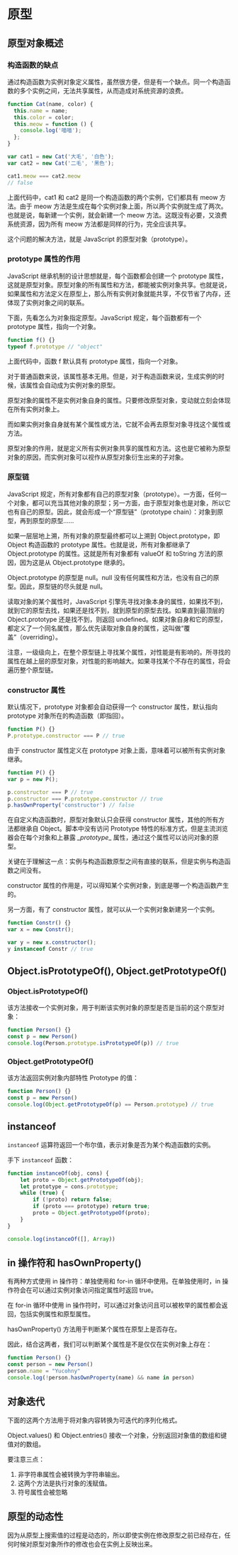 # 原型

## 原型对象概述

### 构造函数的缺点

通过构造函数为实例对象定义属性，虽然很方便，但是有一个缺点。同一个构造函数的多个实例之间，无法共享属性，从而造成对系统资源的浪费。

```js
function Cat(name, color) {
  this.name = name;
  this.color = color;
  this.meow = function () {
    console.log('喵喵');
  };
}

var cat1 = new Cat('大毛', '白色');
var cat2 = new Cat('二毛', '黑色');

cat1.meow === cat2.meow
// false
```

上面代码中，cat1 和 cat2 是同一个构造函数的两个实例，它们都具有 meow 方法。由于 meow 方法是生成在每个实例对象上面，所以两个实例就生成了两次。也就是说，每新建一个实例，就会新建一个 meow 方法。这既没有必要，又浪费系统资源，因为所有 meow 方法都是同样的行为，完全应该共享。

这个问题的解决方法，就是 JavaScript 的原型对象（prototype）。

### prototype 属性的作用

JavaScript 继承机制的设计思想就是，每个函数都会创建一个 prototype 属性，这就是原型对象。原型对象的所有属性和方法，都能被实例对象共享。也就是说，如果属性和方法定义在原型上，那么所有实例对象就能共享，不仅节省了内存，还体现了实例对象之间的联系。

下面，先看怎么为对象指定原型。JavaScript 规定，每个函数都有一个 prototype 属性，指向一个对象。

```js
function f() {}
typeof f.prototype // "object"
```

上面代码中，函数 f 默认具有 prototype 属性，指向一个对象。

对于普通函数来说，该属性基本无用。但是，对于构造函数来说，生成实例的时候，该属性会自动成为实例对象的原型。

原型对象的属性不是实例对象自身的属性。只要修改原型对象，变动就立刻会体现在所有实例对象上。

而如果实例对象自身就有某个属性或方法，它就不会再去原型对象寻找这个属性或方法。

原型对象的作用，就是定义所有实例对象共享的属性和方法。这也是它被称为原型对象的原因，而实例对象可以视作从原型对象衍生出来的子对象。

### 原型链

JavaScript 规定，所有对象都有自己的原型对象（prototype）。一方面，任何一个对象，都可以充当其他对象的原型；另一方面，由于原型对象也是对象，所以它也有自己的原型。因此，就会形成一个“原型链”（prototype chain）：对象到原型，再到原型的原型……

如果一层层地上溯，所有对象的原型最终都可以上溯到 Object.prototype，即 Object 构造函数的 prototype 属性。也就是说，所有对象都继承了 Object.prototype 的属性。这就是所有对象都有 valueOf 和 toString 方法的原因，因为这是从 Object.prototype 继承的。

Object.prototype 的原型是 null。null 没有任何属性和方法，也没有自己的原型。因此，原型链的尽头就是 null。

读取对象的某个属性时，JavaScript 引擎先寻找对象本身的属性，如果找不到，就到它的原型去找，如果还是找不到，就到原型的原型去找。如果直到最顶层的 Object.prototype 还是找不到，则返回 undefined。如果对象自身和它的原型，都定义了一个同名属性，那么优先读取对象自身的属性，这叫做“覆盖”（overriding）。

注意，一级级向上，在整个原型链上寻找某个属性，对性能是有影响的。所寻找的属性在越上层的原型对象，对性能的影响越大。如果寻找某个不存在的属性，将会遍历整个原型链。

### constructor 属性

默认情况下，prototype 对象都会自动获得一个 constructor 属性，默认指向 prototype 对象所在的构造函数（即指回）。

```js
function P() {}
P.prototype.constructor === P // true
```

由于 constructor 属性定义在 prototype 对象上面，意味着可以被所有实例对象继承。

```js
function P() {}
var p = new P();

p.constructor === P // true
p.constructor === P.prototype.constructor // true
p.hasOwnProperty('constructor') // false
```

在自定义构造函数时，原型对象默认只会获得 constructor 属性，其他的所有方法都继承自 Object。脚本中没有访问 Prototype 特性的标准方式，但是主流浏览器会在每个对象和上暴露 _\_prototype__ 属性，通过这个属性可以访问对象的原型。

关键在于理解这一点：实例与构造函数原型之间有直接的联系，但是实例与构造函数之间没有。

constructor 属性的作用是，可以得知某个实例对象，到底是哪一个构造函数产生的。

另一方面，有了 constructor 属性，就可以从一个实例对象新建另一个实例。

```js
function Constr() {}
var x = new Constr();

var y = new x.constructor();
y instanceof Constr // true
```

## Object.isPrototypeOf(), Object.getPrototypeOf()

### Object.isPrototypeOf()

该方法接收一个实例对象，用于判断该实例对象的原型是否是当前的这个原型对象：

```js
function Person() {}
const p = new Person()
console.log(Person.prototype.isPrototypeOf(p)) // true
```

### Object.getPrototypeOf()

该方法返回实例对象内部特性 Prototype 的值：

```js
function Person() {}
const p = new Person()
console.log(Object.getPrototypeOf(p) == Person.prototype) // true
```

## instanceof 

`instanceof` 运算符返回一个布尔值，表示对象是否为某个构造函数的实例。

手下 `instanceof` 函数：

```js
function instanceOf(obj, cons) {
    let proto = Object.getPrototypeOf(obj);
    let prototype = cons.prototype;
    while (true) {
        if (!proto) return false;
        if (proto === prototype) return true;
        proto = Object.getPrototypeOf(proto);
    }
}

console.log(instanceOf([], Array))
```

## in 操作符和 hasOwnProperty()

有两种方式使用 in 操作符：单独使用和 for-in 循环中使用。在单独使用时，in 操作符会在可以通过实例对象访问指定属性时返回 true。

在 for-in 循环中使用 in 操作符时，可以通过对象访问且可以被枚举的属性都会返回，包括实例属性和原型属性。

hasOwnProperty() 方法用于判断某个属性在原型上是否存在。

因此，结合这两者，我们可以判断某个属性是不是仅仅在实例对象上存在：

```js
function Person() {}
const person = new Person()
person.name = "Yucohny"
console.log(!person.hasOwnProperty(name) && name in person)
```

## 对象迭代

下面的这两个方法用于将对象内容转换为可迭代的序列化格式。

Object.values() 和 Object.entries() 接收一个对象，分别返回对象值的数组和键值对的数组。

要注意三点：

1. 非字符串属性会被转换为字符串输出。
2. 这两个方法是执行对象的浅赋值。
3. 符号属性会被忽略

## 原型的动态性

因为从原型上搜索值的过程是动态的，所以即使实例在修改原型之前已经存在，任何时候对原型对象所作的修改也会在实例上反映出来。
